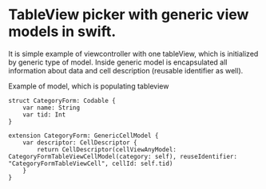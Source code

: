 # TableView picker with generic view models in swift.

It is simple example of viewcontroller with one tableView, which is initialized by generic type of model. Inside generic model is encapsulated all information about data and cell description (reusable identifier as well).


Example of model, which is populating tableview
```
struct CategoryForm: Codable {
	var name: String
	var tid: Int
}

extension CategoryForm: GenericCellModel {
	var descriptor: CellDescriptor {
		return CellDescriptor(cellViewAnyModel: CategoryFormTableViewCellModel(category: self), reuseIdentifier: "CategoryFormTableViewCell", cellId: self.tid)
	}
}
```
